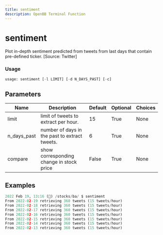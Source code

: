 ```yaml
---
title: sentiment
description: OpenBB Terminal Function
---
```


# sentiment

Plot in-depth sentiment predicted from tweets from last days that contain pre-defined ticker. [Source: Twitter]

### Usage 
```python
usage: sentiment [-l LIMIT] [-d N_DAYS_PAST] [-c]
```

## Parameters

| Name | Description | Default | Optional | Choices |
| ---- | ----------- | ------- | -------- | ------- |
| limit | limit of tweets to extract per hour. | 15 | True | None |
| n_days_past | number of days in the past to extract tweets. | 6 | True | None |
| compare | show corresponding change in stock price | False | True | None |


## Examples

```python
2022 Feb 19, 13:16 (🦋) /stocks/ba/ $ sentiment
From 2022-02-19 retrieving 360 tweets (15 tweets/hour)
From 2022-02-18 retrieving 360 tweets (15 tweets/hour)
From 2022-02-17 retrieving 360 tweets (15 tweets/hour)
From 2022-02-16 retrieving 360 tweets (15 tweets/hour)
From 2022-02-15 retrieving 360 tweets (15 tweets/hour)
From 2022-02-14 retrieving 360 tweets (15 tweets/hour)
From 2022-02-13 retrieving 360 tweets (15 tweets/hour)
```

